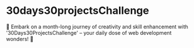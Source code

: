 # 30days30projectsChallenge
🚀 Embark on a month-long journey of creativity and skill enhancement with '30Days30ProjectsChallenge' – your daily dose of web development wonders! 🌟
